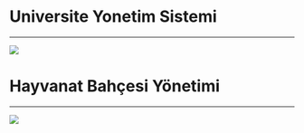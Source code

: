 # Universite Yonetim Sistemi
----------------
![](https://raw.githubusercontent.com/iclalfeyza/JAVA/main/OOP/%C3%9Cni.%20Y%C3%B6n.%20Sist.3.jpg)

# Hayvanat Bahçesi Yönetimi
----------------
![](https://raw.githubusercontent.com/iclalfeyza/JAVA/main/OOP/Hayv.%20Bah%C3%A7.%20Y%C3%B6n..jpeg) 

